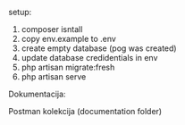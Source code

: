 setup:

1. composer isntall
2. copy env.example to .env
3. create empty database (pog was created)
4. update database credidentials in env
5. php artisan migrate:fresh
6. php artisan serve


Dokumentacija:

Postman kolekcija (documentation folder)